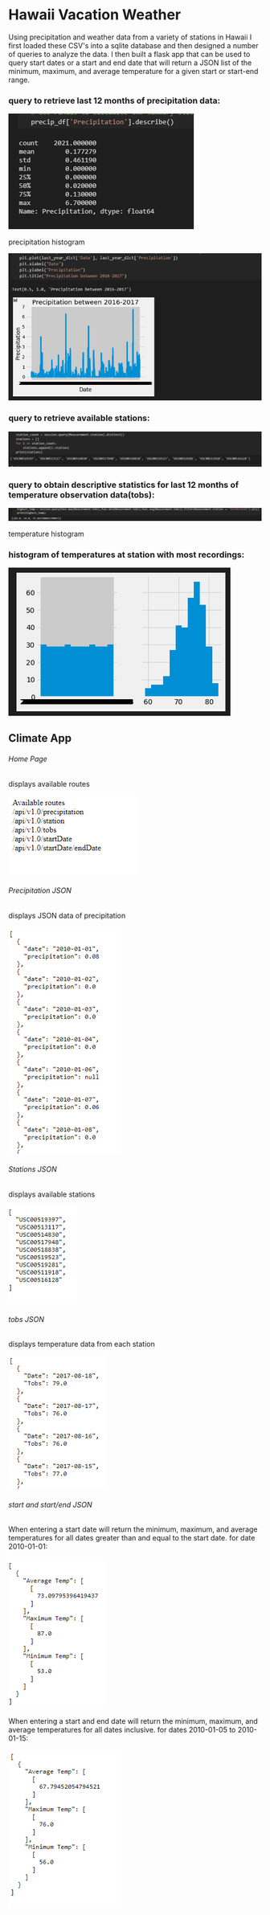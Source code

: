# Hawaii Vacation Weather

Using precipitation and weather data from a variety of stations in Hawaii I first loaded these CSV's into a sqlite database and then designed a number of queries to analyze the data. I then built a flask app that can be used to query start dates or a start and end date that will return a JSON list of the minimum, maximum, and average temperature for a given start or start-end range. 

### query to retrieve last 12 months of precipitation data: 

![prcp_data](/README_images/12month_prcp_summary.PNG)

precipitation histogram 

![prcp_histo](/README_images/12month_prcp.PNG)

### query to retrieve available stations: 

![station_count](/README_images/station_count.PNG)

### query to obtain descriptive statistics for last 12 months of temperature observation data(tobs):

![tobs](/README_images/max_min_avg_temp.PNG)

temperature histogram

### histogram of temperatures at station with most recordings: 

![temp_histo](/README_images/temperature_histogram.PNG)


## Climate App 


###### Home Page
displays available routes 

![homepage](/README_images/home_page.PNG)

###### Precipitation JSON 
displays JSON data of precipitation 

![prcp_page](/README_images/prcp_json.PNG)

###### Stations JSON 
displays available stations 

![station_json](/README_images/station_json.PNG)

###### tobs JSON 
displays temperature data from each station 

![tobs_json](/README_images/tobs_json.PNG)

###### start and start/end JSON 
When entering a start date will return the minimum, maximum, and average temperatures for all dates greater than and equal to the start date. 
for date 2010-01-01:

![start](/README_images/start_json.PNG)


When entering a start and end date will return the minimum, maximum, and average temperatures for all dates inclusive. 
for dates 2010-01-05 to 2010-01-15:

![start_end](/README_images/start_end_json.PNG)

